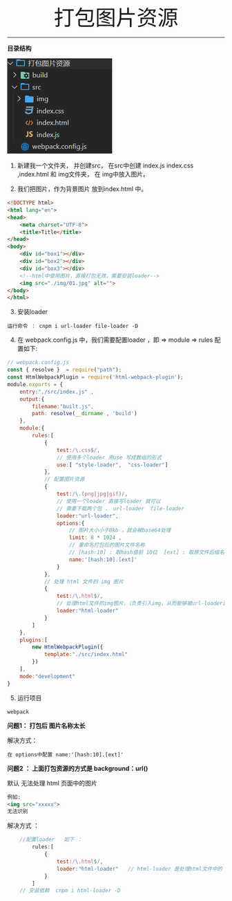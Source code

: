 <div align='center' ><font size='70'>打包图片资源</font></div>

----------------

**目录结构**

![avatar](../.vuepress/public/image/img.png)

1. 新建我一个文件夹， 并创建src， 在src中创建 index.js  index.css ,index.html  和 img文件夹， 在 img中放入图片。

2. 我们把图片，作为背景图片 放到index.html 中。

```html
<!DOCTYPE html>
<html lang="en">
<head>
    <meta charset="UTF-8">
    <title>Title</title>
</head>
<body>
    <div id="box1"></div>
    <div id="box2"></div>
    <div id="box3"></div>
    <!--html中使用图片，直接打包无效，需要安装loader-->
    <img src="./img/01.jpg" alt="">
</body>
</html>
```

3. 安装loader  
```
运行命令 ： cnpm i url-loader file-loader -D
```

4. 在 webpack.config.js 中，我们需要配置loader ，即  => module => rules  配置如下:

```javascript
// webpack.config.js
const { resolve }  = require("path");
const HtmlWebpackPlugin = require('html-webpack-plugin');
module.exports = {
    entry:"./src/index.js" , 
    output:{
        filename:"built.js",
        path: resolve(__dirname , 'build')
    },
    module:{
        rules:[
            {
                test:/\.css$/,
                // 使用多个loader 用use 写成数组的形式
                use:[ "style-loader",  "css-loader"]
            },
            // 配置图片资源
            {
                test:/\.(png|jpg|gif)/,
                // 使用一个loader 直接写loader 就可以
                // 需要下载两个包 ， url-loader  file-loader
                loader:"url-loader",
                options:{
                    // 图片大小小于8kb ，就会被base64处理
                    limit: 8 * 1024 ,
                    // 重命名打包后的图片文件名称
                    // [hash:10] : 取hash值前 10位  [ext] : 取原文件后缀名
                    name:'[hash:10].[ext]'
                }
            },
            // 处理 html 文件的 img 图片
            {
                test:/\.html$/,
                // 处理html文件的img图片，（负责引入img，从而能够被url-loader进行处理）
                loader:"html-loader"
            }
        ]
    },
    plugins:[
        new HtmlWebpackPlugin({
            template:"./src/index.html"
        })
    ],
    mode:"development"
}

```

5. 运行项目

```
webpack
```
**问题1： 打包后 图片名称太长**
        
解决方式：
```
在 options中配置 name:'[hash:10].[ext]'

```
**问题2 ： 上面打包资源的方式是 background：url()**

默认 无法处理  html 页面中的图片   
```html
例如: 
<img src="xxxxx"> 
无法识别
```

解决方式 ：

```javascript
    //配置loader   如下 ：
        rules:[
            {
                test:/\.html$/,
                loader:"html-loader"   // html-loader 是处理html文件中的 img 标签中的图片资源  *******
            }
        ]
    // 安装依赖  cnpm i html-loader -D
```